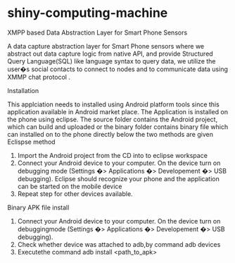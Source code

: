 shiny-computing-machine
=======================

XMPP based Data Abstraction Layer for Smart Phone Sensors

A data capture abstraction layer for Smart Phone sensors where we abstract out data capture logic from native API, 
and provide Structured Query Language(SQL) like language syntax to query data, we utilize the user�s
social contacts to connect to nodes and to communicate data using XMMP chat protocol .

Installation

This applciation needs to installed using Android platform tools since this application available in Android market place. The Application is installed on the phone using eclipse. The source folder contains the Android project, which can build and uploaded or the binary folder contains binary file which can installed on to the phone directly below the two methods are given 
Eclispse method
1.	Import the Android project from the CD into to eclipse workspace
2.	Connect your Android device to your computer. On the device turn on debugging
mode (Settings �> Applications �> Developement �> USB debugging). Eclipse
should recognize your phone and the application can be started on the mobile device
3.	Repeat step for other devices available. 

Binary APK file install
1.	Connect your Android device to your computer. On the device turn on debuggingmode (Settings �> Applications �> Developement �> USB debugging).
2.	Check whether device was attached to adb,by command adb devices
3.	Executethe command adb install <path_to_apk>

